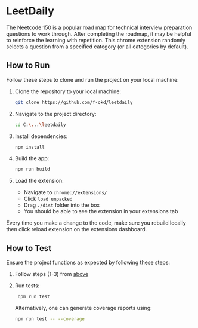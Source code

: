 # LeetDaily

The Neetcode 150 is a popular road map for technical interview preparation questions to work through. After completing the roadmap, it may be helpful to reinforce the learning with repetition. This chrome extension randomly selects a question from a specified category (or all categories by default).

## How to Run

Follow these steps to clone and run the project on your local machine:

1. Clone the repository to your local machine:

   ```bash
   git clone https://github.com/f-okd/leetdaily
   ```

2. Navigate to the project directory:

   ```bash
   cd C:\...\leetdaily
   ```

3. Install dependencies:

   ```bash
   npm install
   ```

4. Build the app:
   ```bash
   npm run build
   ```
5. Load the extension:
   - Navigate to `chrome://extensions/`
   - Click `load unpacked`
   - Drag `./dist` folder into the box 
   - You should be able to see the extension in your extensions tab
  
Every time you make a change to the code, make sure you rebuild locally then click reload extension on the extensions dashboard.

## How to Test

Ensure the project functions as expected by following these steps:

1. Follow steps (1-3) from [above](#how-to-run)
2. Run tests:
   ```bash
    npm run test
   ```
   Alternatively, one can generate coverage reports using:

   ```bash
   npm run test -- --coverage
   ```
